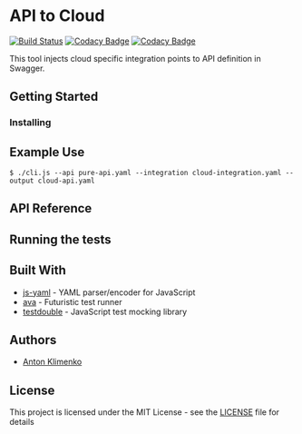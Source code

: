 # API to Cloud
[![Build Status](https://travis-ci.org/antklim/api-to-cloud.svg?branch=master)](https://travis-ci.org/antklim/api-to-cloud)
[![Codacy Badge](https://api.codacy.com/project/badge/Grade/51abe20086ae49f6948eb99d3e574d0b)](https://www.codacy.com/app/anton-klimenko/api-to-cloud?utm_source=github.com&amp;utm_medium=referral&amp;utm_content=antklim/api-to-cloud&amp;utm_campaign=Badge_Grade)
[![Codacy Badge](https://api.codacy.com/project/badge/Coverage/51abe20086ae49f6948eb99d3e574d0b)](https://www.codacy.com/app/anton-klimenko/api-to-cloud?utm_source=github.com&utm_medium=referral&utm_content=antklim/api-to-cloud&utm_campaign=Badge_Coverage)

This tool injects cloud specific integration points to API definition in Swagger.

## Getting Started
### Installing

## Example Use
```
$ ./cli.js --api pure-api.yaml --integration cloud-integration.yaml --output cloud-api.yaml
```

## API Reference
## Running the tests

## Built With
* [js-yaml](https://github.com/nodeca/js-yaml) - YAML parser/encoder for JavaScript
* [ava](https://github.com/avajs/ava) - Futuristic test runner
* [testdouble](https://github.com/testdouble/testdouble.js) - JavaScript test mocking library

## Authors
* [Anton Klimenko](https://github.com/antklim)

## License
This project is licensed under the MIT License - see the [LICENSE](https://github.com/antklim/api-to-cloud/blob/master/LICENSE) file for details
